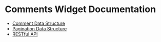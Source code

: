 # Comments Widget Documentation

* [Comment Data Structure](Comment-Data-Structure.md)
* [Pagination Data Structure](Pagination-Data-Structure.md)
* [RESTful API](RESTful-API.md)
